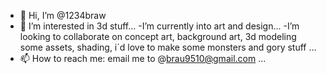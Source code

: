 - 👋 Hi, I’m @1234braw
- 👀 I’m interested in 3d stuff...
-I’m currently into art and design...
-I’m looking to collaborate on concept art, background art, 3d modeling some assets, shading, i´d love to make some monsters and gory stuff ...
- 📫 How to reach me: email me to @brau9510@gmail.com ...

<!---
1234braw/1234braw is a ✨ special ✨ repository because its `README.md` (this file) appears on your GitHub profile.
You can click the Preview link to take a look at your changes.
--->
